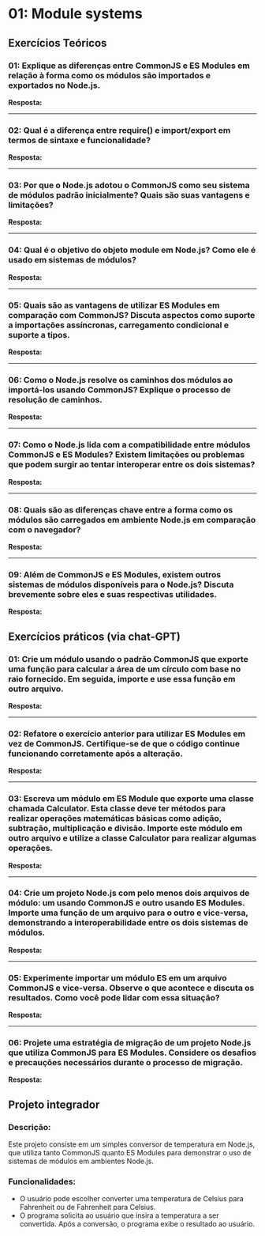 # 01: Module systems

## Exercícios Teóricos

### 01: Explique as diferenças entre CommonJS e ES Modules em relação à forma como os módulos são importados e exportados no Node.js.
**Resposta:**

---

### 02: Qual é a diferença entre require() e import/export em termos de sintaxe e funcionalidade?
**Resposta:**

---

### 03: Por que o Node.js adotou o CommonJS como seu sistema de módulos padrão inicialmente? Quais são suas vantagens e limitações?
**Resposta:**

---

### 04: Qual é o objetivo do objeto module em Node.js? Como ele é usado em sistemas de módulos?
**Resposta:**

---

### 05: Quais são as vantagens de utilizar ES Modules em comparação com CommonJS? Discuta aspectos como suporte a importações assíncronas, carregamento condicional e suporte a tipos.
**Resposta:**

---

### 06: Como o Node.js resolve os caminhos dos módulos ao importá-los usando CommonJS? Explique o processo de resolução de caminhos.
**Resposta:**

---

### 07: Como o Node.js lida com a compatibilidade entre módulos CommonJS e ES Modules? Existem limitações ou problemas que podem surgir ao tentar interoperar entre os dois sistemas?
**Resposta:**

---

### 08: Quais são as diferenças chave entre a forma como os módulos são carregados em ambiente Node.js em comparação com o navegador?
**Resposta:**

---

### 09: Além de CommonJS e ES Modules, existem outros sistemas de módulos disponíveis para o Node.js? Discuta brevemente sobre eles e suas respectivas utilidades.
**Resposta:**


## Exercícios práticos (via chat-GPT)

### 01: Crie um módulo usando o padrão CommonJS que exporte uma função para calcular a área de um círculo com base no raio fornecido. Em seguida, importe e use essa função em outro arquivo.
**Resposta:**

---

### 02: Refatore o exercício anterior para utilizar ES Modules em vez de CommonJS. Certifique-se de que o código continue funcionando corretamente após a alteração.
**Resposta:**

---

### 03: Escreva um módulo em ES Module que exporte uma classe chamada Calculator. Esta classe deve ter métodos para realizar operações matemáticas básicas como adição, subtração, multiplicação e divisão. Importe este módulo em outro arquivo e utilize a classe Calculator para realizar algumas operações.
**Resposta:**

---

### 04: Crie um projeto Node.js com pelo menos dois arquivos de módulo: um usando CommonJS e outro usando ES Modules. Importe uma função de um arquivo para o outro e vice-versa, demonstrando a interoperabilidade entre os dois sistemas de módulos.
**Resposta:**

---

### 05: Experimente importar um módulo ES em um arquivo CommonJS e vice-versa. Observe o que acontece e discuta os resultados. Como você pode lidar com essa situação?
**Resposta:**

---

### 06: Projete uma estratégia de migração de um projeto Node.js que utiliza CommonJS para ES Modules. Considere os desafios e precauções necessários durante o processo de migração.
**Resposta:**

## Projeto integrador
### Descrição:
Este projeto consiste em um simples conversor de temperatura em Node.js, que utiliza tanto CommonJS quanto ES Modules para demonstrar o uso de sistemas de módulos em ambientes Node.js.

### Funcionalidades:

- O usuário pode escolher converter uma temperatura de Celsius para Fahrenheit ou de Fahrenheit para Celsius.
- O programa solicita ao usuário que insira a temperatura a ser convertida.
Após a conversão, o programa exibe o resultado ao usuário.